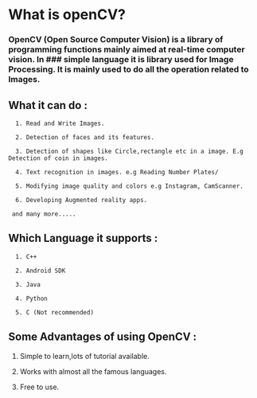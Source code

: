 # What is openCV?

### OpenCV (Open Source Computer Vision) is a library of programming functions mainly aimed at real-time computer vision. In ### simple language it is library used for Image Processing. It is mainly used to do all the operation related to Images.

## What it can do : 
      1. Read and Write Images.

      2. Detection of faces and its features.

      3. Detection of shapes like Circle,rectangle etc in a image. E.g Detection of coin in images.

      4. Text recognition in images. e.g Reading Number Plates/

      5. Modifying image quality and colors e.g Instagram, CamScanner.

      6. Developing Augmented reality apps.

     and many more.....

## Which Language it supports :     

      1. C++

      2. Android SDK

      3. Java

      4. Python

      5. C (Not recommended)

## Some Advantages of using OpenCV :

   1. Simple to learn,lots of tutorial available.

   2. Works with almost all the famous languages.

   3. Free to use.
   
   
   
   

